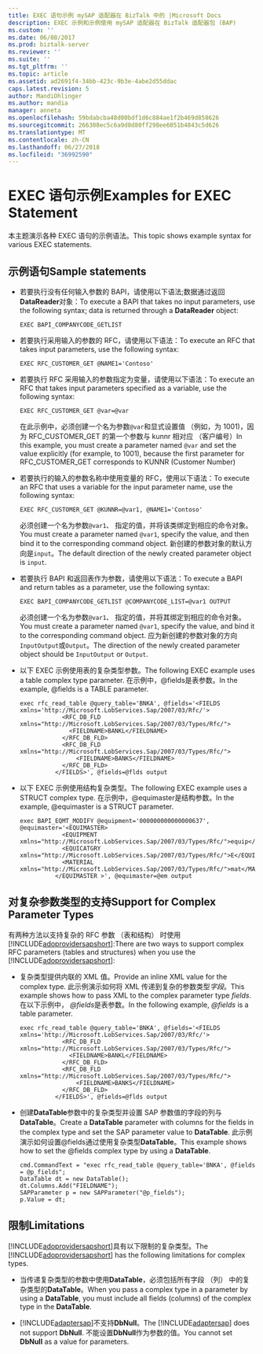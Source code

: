 ```yaml
---
title: EXEC 语句示例 mySAP 适配器在 BizTalk 中的 |Microsoft Docs
description: EXEC 示例和示例使用 mySAP 适配器在 BizTalk 适配器包 (BAP)
ms.custom: ''
ms.date: 06/08/2017
ms.prod: biztalk-server
ms.reviewer: ''
ms.suite: ''
ms.tgt_pltfrm: ''
ms.topic: article
ms.assetid: ad2691f4-34bb-423c-9b3e-4abe2d55ddac
caps.latest.revision: 5
author: MandiOhlinger
ms.author: mandia
manager: anneta
ms.openlocfilehash: 59bdabcba48d00bdf1d6c884ae1f2b469d858626
ms.sourcegitcommit: 266308ec5c6a9d8d80ff298ee6051b4843c5d626
ms.translationtype: MT
ms.contentlocale: zh-CN
ms.lasthandoff: 06/27/2018
ms.locfileid: "36992590"
---
```

# <a name="examples-for-exec-statement"></a><span data-ttu-id="486ec-103">EXEC 语句示例</span><span class="sxs-lookup"><span data-stu-id="486ec-103">Examples for EXEC Statement</span></span>
<span data-ttu-id="486ec-104">本主题演示各种 EXEC 语句的示例语法。</span><span class="sxs-lookup"><span data-stu-id="486ec-104">This topic shows example syntax for various EXEC statements.</span></span>

## <a name="sample-statements"></a><span data-ttu-id="486ec-105">示例语句</span><span class="sxs-lookup"><span data-stu-id="486ec-105">Sample statements</span></span> 
  
-   <span data-ttu-id="486ec-106">若要执行没有任何输入参数的 BAPI，请使用以下语法;数据通过返回**DataReader**对象：</span><span class="sxs-lookup"><span data-stu-id="486ec-106">To execute a BAPI that takes no input parameters, use the following syntax; data is returned through a **DataReader** object:</span></span>  
  
    ```  
    EXEC BAPI_COMPANYCODE_GETLIST  
    ```  
  
-   <span data-ttu-id="486ec-107">若要执行采用输入的参数的 RFC，请使用以下语法：</span><span class="sxs-lookup"><span data-stu-id="486ec-107">To execute an RFC that takes input parameters, use the following syntax:</span></span>  
  
    ```  
    EXEC RFC_CUSTOMER_GET @NAME1='Contoso'  
    ```  
  
-   <span data-ttu-id="486ec-108">若要执行 RFC 采用输入的参数指定为变量，请使用以下语法：</span><span class="sxs-lookup"><span data-stu-id="486ec-108">To execute an RFC that takes input parameters specified as a variable, use the following syntax:</span></span>  
  
    ```  
    EXEC RFC_CUSTOMER_GET @var=@var  
    ```  
  
     <span data-ttu-id="486ec-109">在此示例中，必须创建一个名为参数`@var`和显式设置值 （例如，为 1001)，因为 RFC_CUSTOMER_GET 的第一个参数与 kunnr 相对应 （客户编号）</span><span class="sxs-lookup"><span data-stu-id="486ec-109">In this example, you must create a parameter named `@var` and set the value explicitly (for example, to 1001), because the first parameter for RFC_CUSTOMER_GET corresponds to KUNNR (Customer Number)</span></span>  
  
-   <span data-ttu-id="486ec-110">若要执行的输入的参数名称中使用变量的 RFC，使用以下语法：</span><span class="sxs-lookup"><span data-stu-id="486ec-110">To execute an RFC that uses a variable for the input parameter name, use the following syntax:</span></span>  
  
    ```  
    EXEC RFC_CUSTOMER_GET @KUNNR=@var1, @NAME1='Contoso'  
    ```  
  
     <span data-ttu-id="486ec-111">必须创建一个名为参数`@var1`、 指定的值，并将该类绑定到相应的命令对象。</span><span class="sxs-lookup"><span data-stu-id="486ec-111">You must create a parameter named `@var1`, specify the value, and then bind it to the corresponding command object.</span></span> <span data-ttu-id="486ec-112">新创建的参数对象的默认方向是`input`。</span><span class="sxs-lookup"><span data-stu-id="486ec-112">The default direction of the newly created parameter object is `input`.</span></span>  
  
-   <span data-ttu-id="486ec-113">若要执行 BAPI 和返回表作为参数，请使用以下语法：</span><span class="sxs-lookup"><span data-stu-id="486ec-113">To execute a BAPI and return tables as a parameter, use the following syntax:</span></span>  
  
    ```  
    EXEC BAPI_COMPANYCODE_GETLIST @COMPANYCODE_LIST=@var1 OUTPUT  
    ```  
  
     <span data-ttu-id="486ec-114">必须创建一个名为参数`@var1`、 指定的值，并将其绑定到相应的命令对象。</span><span class="sxs-lookup"><span data-stu-id="486ec-114">You must create a parameter named `@var1`, specify the value, and bind it to the corresponding command object.</span></span> <span data-ttu-id="486ec-115">应为新创建的参数对象的方向`InputOutput`或`Output`。</span><span class="sxs-lookup"><span data-stu-id="486ec-115">The direction of the newly created parameter object should be `InputOutput` or `Output`.</span></span>  
  
-   <span data-ttu-id="486ec-116">以下 EXEC 示例使用表的复杂类型参数。</span><span class="sxs-lookup"><span data-stu-id="486ec-116">The following EXEC example uses a table complex type parameter.</span></span> <span data-ttu-id="486ec-117">在示例中，@fields是表参数。</span><span class="sxs-lookup"><span data-stu-id="486ec-117">In the example, @fields is a TABLE parameter.</span></span>  
  
    ```  
    exec rfc_read_table @query_table='BNKA', @fields='<FIELDS xmlns='http://Microsoft.LobServices.Sap/2007/03/Rfc/'>  
                <RFC_DB_FLD xmlns="http://Microsoft.LobServices.Sap/2007/03/Types/Rfc/">  
                  <FIELDNAME>BANKL</FIELDNAME>  
                </RFC_DB_FLD>  
                <RFC_DB_FLD  xmlns="http://Microsoft.LobServices.Sap/2007/03/Types/Rfc/">  
                    <FIELDNAME>BANKS</FIELDNAME>  
                </RFC_DB_FLD>  
              </FIELDS>', @fields=@flds output  
    ```  
  
-   <span data-ttu-id="486ec-118">以下 EXEC 示例使用结构复杂类型。</span><span class="sxs-lookup"><span data-stu-id="486ec-118">The following EXEC example uses a STRUCT complex type.</span></span> <span data-ttu-id="486ec-119">在示例中，@equimaster是结构参数。</span><span class="sxs-lookup"><span data-stu-id="486ec-119">In the example, @equimaster is a STRUCT parameter.</span></span>  
  
    ```  
    exec BAPI_EQMT_MODIFY @equipment='000000000000000637', @equimaster='<EQUIMASTER>           
                <EQUIPMENT xmlns="http://Microsoft.LobServices.Sap/2007/03/Types/Rfc/">equip</EQUIPMENT>  
                <EQUICATGRY xmlns="http://Microsoft.LobServices.Sap/2007/03/Types/Rfc/">E</EQUICATGRY>  
                <MATERIAL xmlns="http://Microsoft.LobServices.Sap/2007/03/Types/Rfc/">mat</MATERIAL>  
              </EQUIMASTER >', @equimaster=@em output  
    ```  
  
## <a name="support-for-complex-parameter-types"></a><span data-ttu-id="486ec-120">对复杂参数类型的支持</span><span class="sxs-lookup"><span data-stu-id="486ec-120">Support for Complex Parameter Types</span></span>  
 <span data-ttu-id="486ec-121">有两种方法以支持复杂的 RFC 参数 （表和结构） 时使用[!INCLUDE[adoprovidersapshort](../../includes/adoprovidersapshort-md.md)]:</span><span class="sxs-lookup"><span data-stu-id="486ec-121">There are two ways to support complex RFC parameters (tables and structures) when you use the [!INCLUDE[adoprovidersapshort](../../includes/adoprovidersapshort-md.md)]:</span></span>  
  
- <span data-ttu-id="486ec-122">复杂类型提供内联的 XML 值。</span><span class="sxs-lookup"><span data-stu-id="486ec-122">Provide an inline XML value for the complex type.</span></span> <span data-ttu-id="486ec-123">此示例演示如何将 XML 传递到复杂的参数类型*字段*。</span><span class="sxs-lookup"><span data-stu-id="486ec-123">This example shows how to pass XML to the complex parameter type *fields*.</span></span> <span data-ttu-id="486ec-124">在以下示例中， <em>@fields</em>是表参数。</span><span class="sxs-lookup"><span data-stu-id="486ec-124">In the following example, <em>@fields</em> is a table parameter.</span></span>  
  
  ```  
  exec rfc_read_table @query_table='BNKA', @fields='<FIELDS xmlns='http://Microsoft.LobServices.Sap/2007/03/Rfc/'>  
              <RFC_DB_FLD xmlns="http://Microsoft.LobServices.Sap/2007/03/Types/Rfc/">  
                <FIELDNAME>BANKL</FIELDNAME>  
              </RFC_DB_FLD>  
              <RFC_DB_FLD  xmlns="http://Microsoft.LobServices.Sap/2007/03/Types/Rfc/">  
                  <FIELDNAME>BANKS</FIELDNAME>  
              </RFC_DB_FLD>  
            </FIELDS>', @fields=@flds output  
  ```  
  
- <span data-ttu-id="486ec-125">创建**DataTable**参数中的复杂类型并设置 SAP 参数值的字段的列与**DataTable**。</span><span class="sxs-lookup"><span data-stu-id="486ec-125">Create a **DataTable** parameter with columns for the fields in the complex type and set the SAP parameter value to **DataTable**.</span></span> <span data-ttu-id="486ec-126">此示例演示如何设置@fields通过使用复杂类型**DataTable**。</span><span class="sxs-lookup"><span data-stu-id="486ec-126">This example shows how to set the @fields complex type by using a **DataTable**.</span></span>  
  
  ```  
  cmd.CommandText = "exec rfc_read_table @query_table='BNKA', @fields = @p_fields";  
  DataTable dt = new DataTable();  
  dt.Columns.Add("FIELDNAME");  
  SAPParameter p = new SAPParameter("@p_fields");  
  p.Value = dt;  
  ```  
  
## <a name="limitations"></a><span data-ttu-id="486ec-127">限制</span><span class="sxs-lookup"><span data-stu-id="486ec-127">Limitations</span></span>  
 <span data-ttu-id="486ec-128">[!INCLUDE[adoprovidersapshort](../../includes/adoprovidersapshort-md.md)]具有以下限制的复杂类型。</span><span class="sxs-lookup"><span data-stu-id="486ec-128">The [!INCLUDE[adoprovidersapshort](../../includes/adoprovidersapshort-md.md)] has the following limitations for complex types.</span></span>  
  
- <span data-ttu-id="486ec-129">当传递复杂类型的参数中使用**DataTable**，必须包括所有字段 （列） 中的复杂类型的**DataTable**。</span><span class="sxs-lookup"><span data-stu-id="486ec-129">When you pass a complex type in a parameter by using a **DataTable**, you must include all fields (columns) of the complex type in the **DataTable**.</span></span>  
  
- <span data-ttu-id="486ec-130">[!INCLUDE[adaptersap](../../includes/adaptersap-md.md)]不支持**DbNull**。</span><span class="sxs-lookup"><span data-stu-id="486ec-130">The [!INCLUDE[adaptersap](../../includes/adaptersap-md.md)] does not support **DbNull**.</span></span> <span data-ttu-id="486ec-131">不能设置**DbNull**作为参数的值。</span><span class="sxs-lookup"><span data-stu-id="486ec-131">You cannot set **DbNull** as a value for parameters.</span></span>  
  
